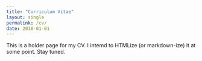 ```yaml
---
title: "Curriculum Vitae"
layout: single
permalink: /cv/
date: 2018-01-01
---
```


This is a holder page for my CV. I intemd to HTMLize (or markdown-ize) it at some point. Stay tuned. 